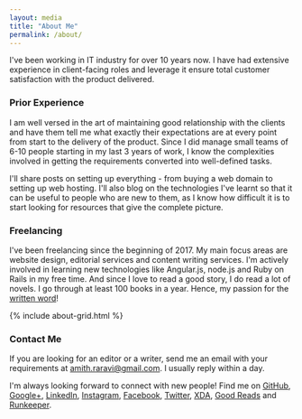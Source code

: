 ```yaml
---
layout: media
title: "About Me"
permalink: /about/
---
```


I've been working in IT industry for over 10 years now. I have had extensive experience in client-facing roles and leverage it ensure total customer satisfaction with the product delivered.

### Prior Experience

I am well versed in the art of maintaining good relationship with the clients and have them tell me what exactly their expectations are at every point from start to the delivery of the product. Since I did manage small teams of 6-10 people starting in my last 3 years of work, I know the complexities involved in getting the requirements converted into well-defined tasks.

I'll share posts on setting up everything - from buying a web domain to setting up web hosting. I'll also blog on the technologies I've learnt so that it can be useful to people who are new to them, as I know how difficult it is to start looking for resources that give the complete picture.

### Freelancing

I've been freelancing since the beginning of 2017. My main focus areas are website design, editorial services and content writing services. I'm actively involved in learning new technologies like Angular.js, node.js and Ruby on Rails in my free time. And since I love to read a good story, I do read a lot of novels. I go through at least 100 books in a year. Hence, my passion for the <u>written word</u>!

{% include about-grid.html %}

### Contact Me

If you are looking for an editor or a writer, send me an email with your requirements at <a href="mailto:{{site.owner.email}}">amith.raravi@gmail.com</a>. I usually reply within a day.

I'm always looking forward to connect with new people! Find me on [GitHub]({{site.owner.github.url}}/{{site.owner.github.username}}), [Google+]({{site.owner.googleplus.url}}/{{site.owner.googleplus.username}}), [LinkedIn]({{site.owner.linkedin.url}}/{{site.owner.linkedin.username}}), [Instagram]({{site.owner.instagram.url}}/{{site.owner.instagram.username}}), [Facebook]({{site.owner.facebook.url}}/{{site.owner.facebook.username}}), [Twitter]({{site.owner.twitter.url}}/{{site.owner.twitter.username}}), [XDA]({{site.owner.xda.url}}/{{site.owner.xda.username}}), [Good Reads]({{site.owner.goodreads.url}}/{{site.owner.goodreads.username}}) and [Runkeeper]({{site.owner.runkeeper.url}}/{{site.owner.runkeeper.username}}).
